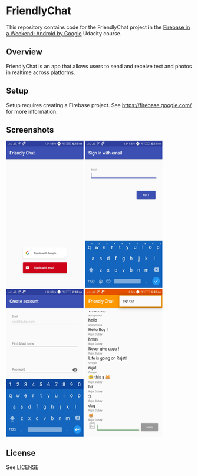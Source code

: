 # FriendlyChat

This repository contains code for the FriendlyChat project in the [Firebase in a Weekend: Android by Google](https://www.udacity.com/course/firebase-in-a-weekend-by-google-android--ud0352) Udacity course.

## Overview

FriendlyChat is an app that allows users to send and receive text and photos in realtime across platforms.

## Setup

Setup requires creating a Firebase project. See https://firebase.google.com/ for more information.

## Screenshots

<img src="https://github.com/rajatdb/FirebaseChatApp/blob/master/Screenshot_2017-05-15-18-41-04-958.jpeg" alt="Screenshot1" width="210" height="400"> <img src="https://github.com/rajatdb/FirebaseChatApp/blob/master/Screenshot_2017-05-15-18-41-09-143.jpeg" alt="Screenshot2" width="210" height="400"> <img src="https://github.com/rajatdb/FirebaseChatApp/blob/master/Screenshot_2017-05-15-18-41-30-846.jpeg" alt="Screenshot3" width="210" height="400"> <img src="https://github.com/rajatdb/FirebaseChatApp/blob/master/Screenshot_2017-05-15-18-42-12-615.jpeg" alt="Screenshot4" width="210" height="400">

## License
See [LICENSE](LICENSE)
